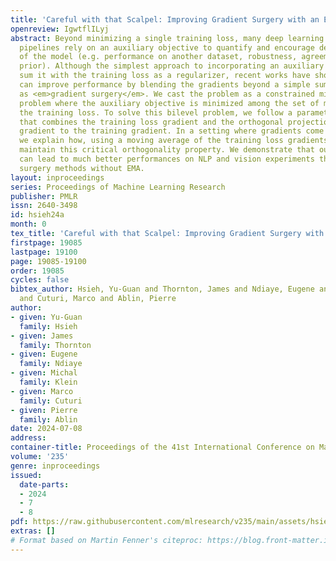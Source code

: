 ```yaml
---
title: 'Careful with that Scalpel: Improving Gradient Surgery with an EMA'
openreview: IgwtflILyj
abstract: Beyond minimizing a single training loss, many deep learning estimation
  pipelines rely on an auxiliary objective to quantify and encourage desirable properties
  of the model (e.g. performance on another dataset, robustness, agreement with a
  prior). Although the simplest approach to incorporating an auxiliary loss is to
  sum it with the training loss as a regularizer, recent works have shown that one
  can improve performance by blending the gradients beyond a simple sum; this is known
  as <em>gradient surgery</em>. We cast the problem as a constrained minimization
  problem where the auxiliary objective is minimized among the set of minimizers of
  the training loss. To solve this bilevel problem, we follow a parameter update direction
  that combines the training loss gradient and the orthogonal projection of the auxiliary
  gradient to the training gradient. In a setting where gradients come from mini-batches,
  we explain how, using a moving average of the training loss gradients, we can carefully
  maintain this critical orthogonality property. We demonstrate that our method, Bloop,
  can lead to much better performances on NLP and vision experiments than other gradient
  surgery methods without EMA.
layout: inproceedings
series: Proceedings of Machine Learning Research
publisher: PMLR
issn: 2640-3498
id: hsieh24a
month: 0
tex_title: 'Careful with that Scalpel: Improving Gradient Surgery with an {EMA}'
firstpage: 19085
lastpage: 19100
page: 19085-19100
order: 19085
cycles: false
bibtex_author: Hsieh, Yu-Guan and Thornton, James and Ndiaye, Eugene and Klein, Michal
  and Cuturi, Marco and Ablin, Pierre
author:
- given: Yu-Guan
  family: Hsieh
- given: James
  family: Thornton
- given: Eugene
  family: Ndiaye
- given: Michal
  family: Klein
- given: Marco
  family: Cuturi
- given: Pierre
  family: Ablin
date: 2024-07-08
address:
container-title: Proceedings of the 41st International Conference on Machine Learning
volume: '235'
genre: inproceedings
issued:
  date-parts:
  - 2024
  - 7
  - 8
pdf: https://raw.githubusercontent.com/mlresearch/v235/main/assets/hsieh24a/hsieh24a.pdf
extras: []
# Format based on Martin Fenner's citeproc: https://blog.front-matter.io/posts/citeproc-yaml-for-bibliographies/
---
```

